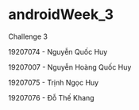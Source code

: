 # androidWeek_3
Challenge 3

19207074 - Nguyễn Quốc Huy

19207007 - Nguyễn Hoàng Quốc Huy

19207075 - Trịnh Ngọc Huy

19207076 - Đỗ Thế Khang



